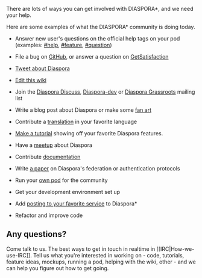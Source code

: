 There are lots of ways you can get involved with DIASPORA\*, and we need your help.  

Here are some examples of what the DIASPORA\* community is doing today.

* Answer new user's questions on the official help tags on your pod
  (examples: [#help](https://joindiaspora.com/tags/help), [#feature](https://joindiaspora.com/tags/feature), [#question](https://joindiaspora.com/tags/question))
* File a bug on [GitHub](https://github.com/diaspora/diaspora/bugs), or answer a question on [GetSatisfaction](https://getsatisfaction.com/) 
* [Tweet about Diaspora](http://twitter.com/home?status=Wow%2C%20the%20%23diaspora%20community%20is%20amazing!%20http%3A%2F%2Fbit.ly%2FeT7lzY)
* [Edit this wiki](https://github.com/diaspora/diaspora/wiki/Help-us-build-the-future-of-the-social-web%21/_edit)
* Join the [Diaspora Discuss](https://groups.google.com/forum/#!forum/diaspora-discuss), [Diaspora-dev](https://groups.google.com/forum/#!forum/diaspora-dev) or [Diaspora Grassroots](https://mailman.stanford.edu/pipermail/diaspora-grassroots/) mailing list
* Write a blog post about Diaspora or make some [fan art](https://joindiaspora.com/tags/diaspora)
* Contribute a [translation](https://github.com/diaspora/diaspora/wiki/How-to-contribute-translations) in your favorite language
* [Make a tutorial](http://diasporial.com/) showing off your favorite Diaspora features.
* Have a [meetup](http://www.meetup.com/diaspora/) about Diaspora


* Contribute [documentation](http://rubydoc.info/github/diaspora/diaspora/)
* Write [a paper](https://github.com/diaspora/diaspora/wiki/Diaspora%27s-federation-protocol) on Diaspora's federation or authentication protocols
* Run your [own pod](https://diasp.org) for the community
* Get your development environment set up
* Add [posting to your favorite service](https://github.com/diaspora/diaspora/wiki/Adding-your-favorite-service-to-Diaspora) to Diaspora\*
* Refactor and improve code


## Any questions?
Come talk to us. The best ways to get in touch in realtime in [[IRC|How-we-use-IRC]]. Tell us what you're interested in working on - code, tutorials,
feature ideas, mockups, running a pod, helping with the wiki, other - and we can help you
figure out how to get going.
